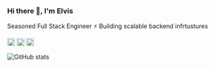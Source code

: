 ### Hi there 👋, I'm Elvis

Seasoned Full Stack Engineer ⚡️ Building scalable backend infrtustures

[<img src='https://cdn.jsdelivr.net/npm/simple-icons@3.0.1/icons/github.svg' alt='github' height='18'>](https://github.com/elviskirui)   [<img src='https://cdn.jsdelivr.net/npm/simple-icons@3.0.1/icons/stackoverflow.svg' alt='stackoverflow' height='18'>](https://stackoverflow.com/users/7225296/elvis-kirui)  [<img src='https://cdn.jsdelivr.net/npm/simple-icons@3.0.1/icons/icloud.svg' alt='website' height='18'>](https://elviskirui.com)  

![GitHub stats](https://github-readme-stats.vercel.app/api?username=elviskirui&show_icons=true&theme=dracula)  
